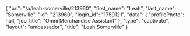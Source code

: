 {
    "url": "\/a\/leah-somerville\/213960",
    "first_name": "Leah",
    "last_name": "Somerville",
    "id": "213960",
    "login_id": "1759121",
    "data": {
        "profilePhoto": null,
        "job_title": "Omni Merchandise Assistant"
    },
    "type": "captivate",
    "layout": "ambassador",
    "title": "Leah Somerville"
}